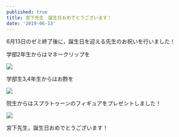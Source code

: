 ```yaml
---
published: true
title: 宮下先生　誕生日おめでとうございます！
date: '2019-06-13'
---
```

6月13日のゼミ終了後に，誕生日を迎える先生のお祝いを行いました！

学部2年生からはマネークリップを

![](https://lh3.googleusercontent.com/-oXdF_z29oHA/XRSPG_GNmBI/AAAAAAAAOgc/HZSYN6Dn-6MdQVkD7mKXTjz-qr9a9o6SwCLcBGAs/gakubu2.jpg)

学部生3,4年生からはお酢を

![](https://lh3.googleusercontent.com/-0AE0M6Y5bEE/XRSPZlLbVQI/AAAAAAAAOgo/KZn9p93FCPcouvC_efQEcBLZRXIIGLNagCLcBGAs/gakubu.jpg)

院生からはスプラトゥーンのフィギュアをプレゼントしました！

![](https://lh3.googleusercontent.com/-1cxDv6Ino3A/XRSPevaZ32I/AAAAAAAAOgw/UVREHw04hZwp4QDKEKYsLw2pz6vCQLwrQCLcBGAs/insei.jpg)

宮下先生，誕生日おめでとうございます！
